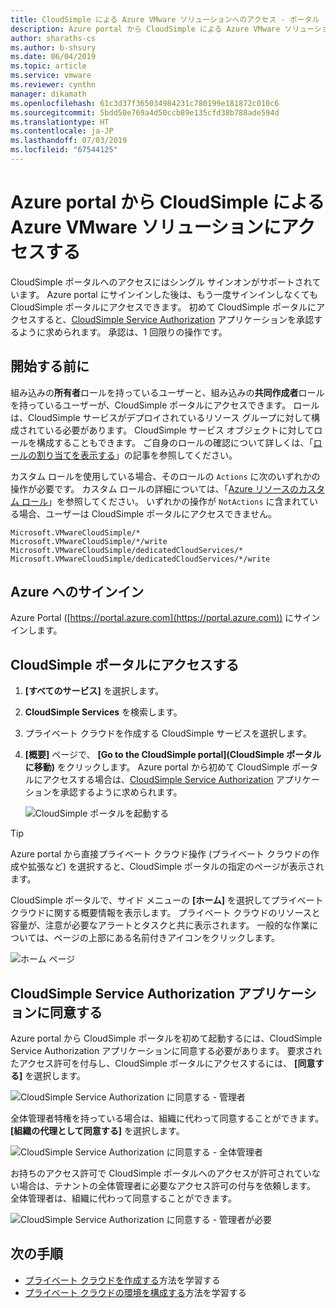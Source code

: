 ```yaml
---
title: CloudSimple による Azure VMware ソリューションへのアクセス - ポータル
description: Azure portal から CloudSimple による Azure VMware ソリューションにアクセスする方法について説明します
author: sharaths-cs
ms.author: b-shsury
ms.date: 06/04/2019
ms.topic: article
ms.service: vmware
ms.reviewer: cynthn
manager: dikamath
ms.openlocfilehash: 61c3d37f365034984231c780199e181872c010c6
ms.sourcegitcommit: 5bdd50e769a4d50ccb89e135cfd38b788ade594d
ms.translationtype: HT
ms.contentlocale: ja-JP
ms.lasthandoff: 07/03/2019
ms.locfileid: "67544125"
---
```

# <a name="accessing-the-vmware-solution-by-cloudsimple-portal-from-azure-portal"></a>Azure portal から CloudSimple による Azure VMware ソリューションにアクセスする

CloudSimple ポータルへのアクセスにはシングル サインオンがサポートされています。 Azure portal にサインインした後は、もう一度サインインしなくても CloudSimple ポータルにアクセスできます。 初めて CloudSimple ポータルにアクセスすると、[CloudSimple Service Authorization](#consent-to-cloudsimple-service-authorization-application) アプリケーションを承認するように求められます。  承認は、1 回限りの操作です。

## <a name="before-you-begin"></a>開始する前に

組み込みの**所有者**ロールを持っているユーザーと、組み込みの**共同作成者**ロールを持っているユーザーが、CloudSimple ポータルにアクセスできます。  ロールは、CloudSimple サービスがデプロイされているリソース グループに対して構成されている必要があります。  CloudSimple サービス オブジェクトに対してロールを構成することもできます。  ご自身のロールの確認について詳しくは、「[ロールの割り当てを表示する](https://docs.microsoft.com/azure/role-based-access-control/check-access)」の記事を参照してください。

カスタム ロールを使用している場合、そのロールの ```Actions``` に次のいずれかの操作が必要です。  カスタム ロールの詳細については、「[Azure リソースのカスタム ロール](https://docs.microsoft.com/azure/role-based-access-control/custom-roles)」を参照してください。  いずれかの操作が ```NotActions``` に含まれている場合、ユーザーは CloudSimple ポータルにアクセスできません。 

```
Microsoft.VMwareCloudSimple/*
Microsoft.VMwareCloudSimple/*/write
Microsoft.VMwareCloudSimple/dedicatedCloudServices/*
Microsoft.VMwareCloudSimple/dedicatedCloudServices/*/write
```

## <a name="sign-in-to-azure"></a>Azure へのサインイン

Azure Portal ([https://portal.azure.com](https://portal.azure.com)) にサインインします。

## <a name="access-the-cloudsimple-portal"></a>CloudSimple ポータルにアクセスする

1. **[すべてのサービス]** を選択します。

2. **CloudSimple Services** を検索します。

3. プライベート クラウドを作成する CloudSimple サービスを選択します。

4. **[概要]** ページで、 **[Go to the CloudSimple portal]\(CloudSimple ポータルに移動\)** をクリックします。  Azure portal から初めて CloudSimple ポータルにアクセスする場合は、[CloudSimple Service Authorization](#consent-to-cloudsimple-service-authorization-application) アプリケーションを承認するように求められます。 

    ![CloudSimple ポータルを起動する](media/launch-cloudsimple-portal.png)

> [!TIP]
> Azure portal から直接プライベート クラウド操作 (プライベート クラウドの作成や拡張など) を選択すると、CloudSimple ポータルの指定のページが表示されます。

CloudSimple ポータルで、サイド メニューの **[ホーム]** を選択してプライベート クラウドに関する概要情報を表示します。 プライベート クラウドのリソースと容量が、注意が必要なアラートとタスクと共に表示されます。 一般的な作業については、ページの上部にある名前付きアイコンをクリックします。

![ホーム ページ](media/cloudsimple-portal-home.png)

## <a name="consent-to-cloudsimple-service-authorization-application"></a>CloudSimple Service Authorization アプリケーションに同意する

Azure portal から CloudSimple ポータルを初めて起動するには、CloudSimple Service Authorization アプリケーションに同意する必要があります。  要求されたアクセス許可を付与し、CloudSimple ポータルにアクセスするには、 **[同意する]** を選択します。 

![CloudSimple Service Authorization に同意する - 管理者](media/cloudsimple-azure-consent.png)

全体管理者特権を持っている場合は、組織に代わって同意することができます。  **[組織の代理として同意する]** を選択します。

![CloudSimple Service Authorization に同意する - 全体管理者](media/cloudsimple-azure-consent-global-admin.png)

お持ちのアクセス許可で CloudSimple ポータルへのアクセスが許可されていない場合は、テナントの全体管理者に必要なアクセス許可の付与を依頼します。  全体管理者は、組織に代わって同意することができます。

![CloudSimple Service Authorization に同意する - 管理者が必要](media/cloudsimple-azure-consent-requires-administrator.png)

## <a name="next-steps"></a>次の手順

* [プライベート クラウドを作成する](https://docs.azure.cloudsimple.com/create-private-cloud/)方法を学習する
* [プライベート クラウドの環境を構成する](quickstart-create-private-cloud.md)方法を学習する

